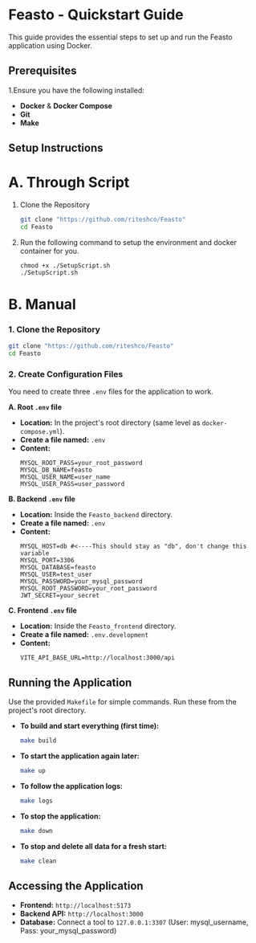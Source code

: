 # Feasto - Quickstart Guide

This guide provides the essential steps to set up and run the Feasto application using Docker.

## Prerequisites

1.Ensure you have the following installed:
* **Docker** & **Docker Compose**
* **Git**
* **Make**

## Setup Instructions

# A. Through Script

1. Clone the Repository

    ```bash
    git clone "https://github.com/riteshco/Feasto"
    cd Feasto
    ```

2. Run the following command to setup the environment and docker container for you.

    ```
    chmod +x ./SetupScript.sh
    ./SetupScript.sh
    ```

# B. Manual

### 1. Clone the Repository
```bash
git clone "https://github.com/riteshco/Feasto"
cd Feasto
```

### 2. Create Configuration Files

You need to create three `.env` files for the application to work.

**A. Root `.env` file**
* **Location:** In the project's root directory (same level as `docker-compose.yml`).
* **Create a file named:** `.env`
* **Content:**
    ```env
    MYSQL_ROOT_PASS=your_root_password
    MYSQL_DB_NAME=feasto
    MYSQL_USER_NAME=user_name
    MYSQL_USER_PASS=user_password
    ```

**B. Backend `.env` file**
* **Location:** Inside the `Feasto_backend` directory.
* **Create a file named:** `.env`
* **Content:**
    ```env
    MYSQL_HOST=db #<----This should stay as "db", don't change this variable
    MYSQL_PORT=3306
    MYSQL_DATABASE=feasto
    MYSQL_USER=test_user
    MYSQL_PASSWORD=your_mysql_password
    MYSQL_ROOT_PASSWORD=your_root_password
    JWT_SECRET=your_secret
    ```

**C. Frontend `.env` file**
* **Location:** Inside the `Feasto_frontend` directory.
* **Create a file named:** `.env.development`
* **Content:**
    ```env
    VITE_API_BASE_URL=http://localhost:3000/api
    ```

## Running the Application

Use the provided `Makefile` for simple commands. Run these from the project's root directory.

* **To build and start everything (first time):**
    ```bash
    make build
    ```

* **To start the application again later:**
    ```bash
    make up
    ```

* **To follow the application logs:**
    ```bash
    make logs
    ```

* **To stop the application:**
    ```bash
    make down
    ```

* **To stop and delete all data for a fresh start:**
    ```bash
    make clean
    ```

## Accessing the Application

* **Frontend:** `http://localhost:5173`
* **Backend API:** `http://localhost:3000`
* **Database:** Connect a tool to `127.0.0.1:3307` (User: mysql_username, Pass: your_mysql_password)

